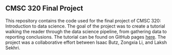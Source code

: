## CMSC 320 Final Project

This repository contains the code used for the final project of CMSC 320: Introduction to data science. The goal of the project was to create a tutorial walking the reader through the data science pipeline, from gathering data to reporting conclusions. The tutorial can be found on GitHub pages [here](https://isaacbutz280.github.io/CMSC320_final/). The project was a collaborative effort between Isaac Butz, Zongxia Li, and Laksh Sekhri.
